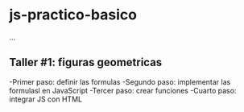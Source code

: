 # js-practico-basico

...

## Taller #1: figuras geometricas

-Primer paso: definir las formulas
-Segundo paso: implementar las formulasl en JavaScript 
-Tercer paso: crear funciones
-Cuarto paso: integrar JS con HTML